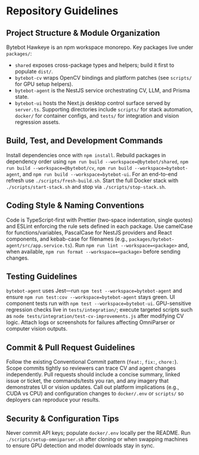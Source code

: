 # Repository Guidelines

## Project Structure & Module Organization
Bytebot Hawkeye is an npm workspace monorepo. Key packages live under `packages/`:
- `shared` exposes cross-package types and helpers; build it first to populate `dist/`.
- `bytebot-cv` wraps OpenCV bindings and platform patches (see `scripts/` for GPU setup helpers).
- `bytebot-agent` is the NestJS service orchestrating CV, LLM, and Prisma state.
- `bytebot-ui` hosts the Next.js desktop control surface served by `server.ts`.
Supporting directories include `scripts/` for stack automation, `docker/` for container configs, and `tests/` for integration and vision regression assets.

## Build, Test, and Development Commands
Install dependencies once with `npm install`. Rebuild packages in dependency order using `npm run build --workspace=@bytebot/shared`, `npm run build --workspace=@bytebot/cv`, `npm run build --workspace=bytebot-agent`, and `npm run build --workspace=bytebot-ui`. For an end-to-end refresh use `./scripts/fresh-build.sh`. Start the full Docker stack with `./scripts/start-stack.sh` and stop via `./scripts/stop-stack.sh`.

## Coding Style & Naming Conventions
Code is TypeScript-first with Prettier (two-space indentation, single quotes) and ESLint enforcing the rule sets defined in each package. Use camelCase for functions/variables, PascalCase for NestJS providers and React components, and kebab-case for filenames (e.g., `packages/bytebot-agent/src/app.service.ts`). Run `npm run lint --workspace=<package>` and, when available, `npm run format --workspace=<package>` before sending changes.

## Testing Guidelines
`bytebot-agent` uses Jest—run `npm test --workspace=bytebot-agent` and ensure `npm run test:cov --workspace=bytebot-agent` stays green. UI component tests run with `npm test --workspace=bytebot-ui`. GPU-sensitive regression checks live in `tests/integration/`; execute targeted scripts such as `node tests/integration/test-cv-improvements.js` after modifying CV logic. Attach logs or screenshots for failures affecting OmniParser or computer vision outputs.

## Commit & Pull Request Guidelines
Follow the existing Conventional Commit pattern (`feat:`, `fix:`, `chore:`). Scope commits tightly so reviewers can trace CV and agent changes independently. Pull requests should include a concise summary, linked issue or ticket, the commands/tests you ran, and any imagery that demonstrates UI or vision updates. Call out platform implications (e.g., CUDA vs CPU) and configuration changes to `docker/.env` or `scripts/` so deployers can reproduce your results.

## Security & Configuration Tips
Never commit API keys; populate `docker/.env` locally per the README. Run `./scripts/setup-omniparser.sh` after cloning or when swapping machines to ensure GPU detection and model downloads stay in sync.
